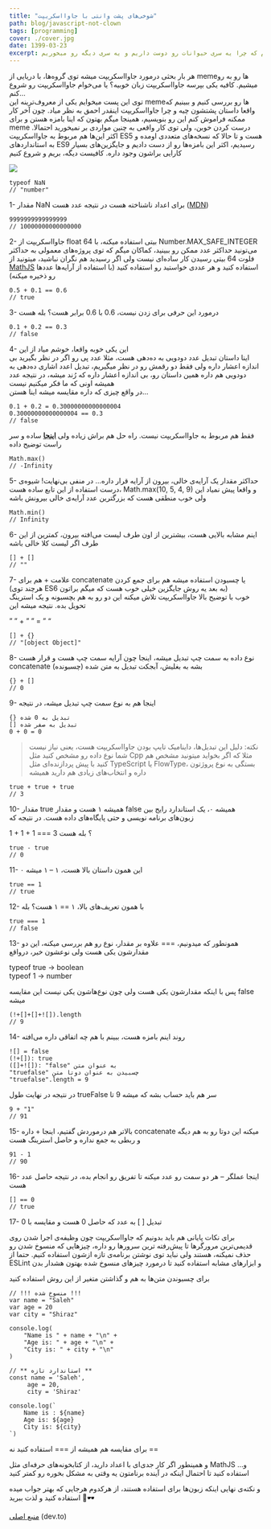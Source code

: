 ```yaml
---
title: "شوخی‌های پشت وانتی با جاوااسکریپت"
path: blog/javascript-not-clown
tags: [programming]
cover: ./cover.jpg
date: 1399-03-23
excerpt: حدود یک سال و دو ماه پیش بود که یه فیلم دیدم درباره بهره کشی از حیوانات که حالمو خیلی بد کرد قرار نبود گیاهخوار بشم یا چیزی عوض بشه حتی پیش زمینه ای هم نداشتم فقط به خودم اومدم دیدم که چرا یه سری حیوانات رو دوست داریم و یه سری دیگه رو میخوریم
---
```


هر بار بحثی درمورد جاوااسکریپت میشه توی گروه‌ها، با دریایی از memeها رو به رو میشیم. کافیه یکی بپرسه جاوااسکریپت زبان خوبیه؟ یا می‌خوام جاوااسکریپت رو شروع کنم…  
توی این پست میخوایم یکی از معروف‌ترینه این memeها رو بررسی کنیم و ببینیم که واقعا داستان پشتشون چیه و چرا جاوااسکریپت اینقدر احمق به نظر میاد. چون آخر کار ممکنه فراموش کنم این رو بنویسیم، همینجا میگم بهتون که اینا بامزه هستن و برای meme درست کردن خوبن، ولی توی کار واقعی به چنین مواردی بر نمیخورید احتمالا. اکثر این‌ها هم مربوط به جاوااسکریپت ES5 هست و تا حالا که نسخه‌های متعددی اومده و به استانداردهای ES9 رسیدیم، اکثر این بامزه‌ها رو از دست دادیم و جایگزین‌های بسیار کارایی براشون وجود داره. کافیست دیگه، بریم و شروع کنیم

![](https://res.cloudinary.com/practicaldev/image/fetch/s--ZDtqrBOj--/c_limit%2Cf_auto%2Cfl_progressive%2Cq_auto%2Cw_880/https://github.com/damiancipolat/js_vs_memes/blob/master/doc/js_thanks.png%3Fraw%3Dtrue)

    typeof NaN
    // "number"

1- مقدار NaN برای اعداد ناشناخته هست در نتیجه عدد هست ([MDN](https://developer.mozilla.org/es/docs/Web/JavaScript/Referencia/Objetos_globales/NaN))

    9999999999999999
    // 10000000000000000

2- جاوااسکریپت از float 64 بیتی استفاده میکنه، با Number.MAX\_SAFE\_INTEGER می‌تونید حداکثر عدد ممکن رو ببینید، کماکان میگم که توی پروژه‌های معمولی به حداکثر فلوت 64 بیتی رسیدن کار ساده‌ای نیست ولی اگر رسیدید هم نگران نباشید، میتونید از [MathJS](https://mathjs.org/docs/datatypes/bignumbers.html) استفاده کنید و هر عددی خواستید رو استفاده کنید (با استفاده از آرایه‌ها عددها رو ذخیره میکنه)

    0.5 + 0.1 == 0.6
    // true

3- درمورد این حرفی برای زدن نیست، 0.6 با 0.6 برابر هست؟ بله هست

    0.1 + 0.2 == 0.3
    // false

4- این یکی خوبه واقعا، خوشم میاد از این  
اینا داستان تبدیل عدد دودویی به ده‌دهی هست، مثلا عدد پی رو اگر در نظر بگیرید بی اندازه اعشار داره ولی فقط دو رقمش رو در نظر میگیریم، تبدیل اعدد اشاری ده‌دهی به دودویی هم داره همین داستان رو، بی اندازه اعشار داره که رُند میشه، در نتیجه عدد همیشه اونی که ما فکر میکنیم نیست  
در واقع چیزی که داره مقایسه میشه اینا هستن…

    0.1 + 0.2 = 0.30000000000000004
    0.30000000000000004 == 0.3
    // false

فقط هم مربوط به جاوااسکریپت نیست. راه حل هم براش زیاده ولی **[اینجا](https://dev.to/alldanielscott/how-to-compare-numbers-correctly-in-javascript-1l4i)** ساده و سر راست توضیح داده

    Math.max()
    // -Infinity

5- حداکثر مقدار یک آرایه‌ی خالی، بیرون از آرایه قرار داره… در منفی بی‌نهایت! شیوه‌ی درست استفاده از این تابع ساده هست، Math.max(10, 5, 4, 9) و واقعا پیش نمیاد این ولی خوب منطقی هست که بزرگترین عدد آرایه‌ی خالی بیرونش باشه

    Math.min()
    // Infinity

6- اینم مشابه بالایی هست، بیشترین از اون طرف لیست می‌افته بیرون، کمترین از این طرف اگر لیست کلا خالی باشه

    [] + []
    // ""

7- علامت + هم برای concatenate یا چسبودن استفاده میشه هم برای جمع کردن (هرچند توی ES6 به بعد یه روش جایگزین خیلی خوب هست که میگم براتون)  
خوب با توضیح بالا جاوااسکریپت تلاش میکنه این دو رو به هم بچسبونه و یک استرینگ تحویل بده. نتیجه میشه این

” ” + ” ” = ” “

    [] + {}
    // "[object Object]"

8- نوع داده به سمت چپ تبدیل میشه، اینجا چون آرایه سمت چپ هست و قرار هست concatenate (چسبونده) بشه به بغلیش، آبجکت تبدیل به متن شده

    {} + []
    // 0

9- اینجا هم به نوع سمت چپ تبدیل میشه، در نتیجه

    {} تبدیل به 0 شده
    [] تبدیل به صفر شده
    0 + 0 = 0 

> نکته: دلیل این تبدیل‌ها، داینامیک تایپ بودن جاوااسکریپت هست، یعنی نیاز نیست شما نوع داده رو مشخص کنید مثل Cpp مثلا که اگر بخواید میتونید مشخص هم کنید با پیش پردازنده‌ای مثل TypeScript یا FlowType، بستگی به نوع پروژتون داره و انتخاب‌های زیادی هم دارید همیشه

    true + true + true
    // 3

10- مقدار true همیشه ۱ هست و مقدار false همیشه ۰، یک استاندارد رایج بین زبون‌های برنامه نویسی و حتی پایگاه‌های داده هست. در نتیجه که

1 + 1 + 1 === 3 ؟ بله هست

    true - true
    // 0

11- این همون داستان بالا هست، ۱ – ۱ میشه ۰

    true == 1
    // true

12- با همون تعریف‌های بالا، ۱ == ۱ هست؟ بله

    true === 1
    // false

13- همونطور که میدونیم، === علاوه بر مقدار، نوع رو هم بررسی میکنه، این دو مقدارشون یکی هست ولی نوعشون خیر، درواقع

typeof true -> boolean  
typeof 1 -> number

پس با اینکه مقدارشون یکی هست ولی چون نوع‌هاشون یکی نیست این مقایسه false میشه

    (!+[]+[]+![]).length
    // 9

14- روند اینم بامزه هست، ببینم با هم چه اتفاقی داره می‌افته

    ![] = false
    (!+[]): true
    ([]+![]): "false" به عنوان متن
    "truefalse" چسبیدن به عنوان دوتا متن
    "truefalse".length = 9

در نتیجه در نهایت طول trueFalse سر هم باید حساب بشه که میشه 9 تا

    9 + "1"
    // 91

15- بالاتر هم درموردش گفتیم، اینجا + داره concatenate میکنه این دوتا رو به هم دیگه و ربطی به جمع نداره و حاصل استرینگ هست

    91 - 1
    // 90

16- اینجا عملگر – هر دو سمت رو عدد میکنه تا تفریق رو انجام بده، در نتیجه حاصل عدد هست

    [] == 0
    // true

17- تبدیل \[ \] به عدد که حاصل 0 هست و مقایسه با 0

برای نکات پایانی هم باید بدونیم که جاوااسکریپت چون وظیفه‌ی اجرا شدن روی قدیمی‌ترین مرورگرها تا پیش‌رفته ترین سرورها رو داره، چیزهایی که منسوخ شدن رو حذف نمیکنه، هستند ولی نباید توی نوشتن برنامه‌ی تازه ازشون استفاده کنیم. حتما از ESLint و ابزارهای مشابه استفاده کنید تا درمورد چیزهای منسوخ شده بهتون هشدار بدن

برای چسبوندن متن‌ها به هم و گذاشتن متغیر از این روش استفاده کنید

    // !!! منسوخ شده !!!
    var name = "Saleh"
    var age = 20
    var city = "Shiraz"
    
    console.log(
    	"Name is " + name + "\n" +
    	"Age is: " + age + "\n" +
    	"City is: " + city + "\n"
    )

    // ** استاندارد تازه **
    const name = 'Saleh',
    	 age = 20,
    	 city = 'Shiraz'
    
    console.log(`
    	Name is : ${name}
    	Age is: ${age}
    	City is: ${city}
    `)

برای مقایسه هم همیشه از === استفاده کنید نه ==

و همینطور اگر کار جدی‌ای با اعداد دارید، از کتابخونه‌های حرفه‌ای مثل MathJS و… استفاده کنید تا احتمال اینکه در آینده برنامتون یه وقتی به مشکل بخوره رو کمتر کنید

و نکته‌ی نهایی اینکه زبون‌ها برای استفاده هستند، از هرکدوم هرجایی که بهتر جواب میده استفاده کنید و لذت ببرید 📿🕶

[منبع اصلی](https://dev.to/damxipo/javascript-versus-memes-explaining-various-funny-memes-2o8c) (dev.to)